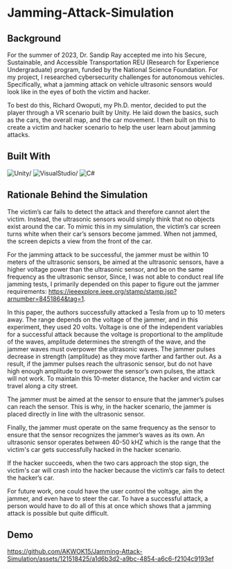 # Jamming-Attack-Simulation
## Background
For the summer of 2023, Dr. Sandip Ray accepted me into his Secure, Sustainable, and Accessible Transportation REU (Research for Experience Undergraduate) program, funded by the National Science Foundation. For my project, I researched cybersecurity challenges for autonomous vehicles. Specifically, what a jamming attack on vehicle ultrasonic sensors would look like in the eyes of both the victim and hacker. 

To best do this, Richard Owoputi, my Ph.D. mentor, decided to put the player through a VR scenario built by Unity. He laid down the basics, such as the cars, the overall map, and the car movement. I then built on this to create a victim and hacker scenario to help the user learn about jamming attacks.

## Built With
![Unity][Unity.com]/
![VisualStudio][VisualStudio.com]/
![C#][C#.com]

[Unity.com]:https://img.shields.io/badge/Unity-100000?style=for-the-badge&logo=unity&logoColor=white
[VisualStudio.com]:https://img.shields.io/badge/Visual_Studio_Code-0078D4?style=for-the-badge&logo=visual%20studio%20code&logoColor=white
[C#.com]:https://img.shields.io/badge/C%23-239120?style=for-the-badge&logo=c-sharp&logoColor=white

## Rationale Behind the Simulation
The victim’s car fails to detect the attack and therefore cannot alert the victim. Instead, the ultrasonic sensors would simply think that no objects exist around the car. To mimic this in my simulation, the victim’s car screen turns white when their car’s sensors become jammed. When not jammed, the screen depicts a view from the front of the car.

For the jamming attack to be successful, the jammer must be within 10 meters of the ultrasonic sensors, be aimed at the ultrasonic sensors, have a higher voltage power than the ultrasonic sensor, and be on the same frequency as the ultrasonic sensor, Since, I was not able to conduct real life jamming tests, I primarily depended on this paper to figure out the jammer requirements: https://ieeexplore.ieee.org/stamp/stamp.jsp?arnumber=8451864&tag=1. 

In this paper, the authors successfully attacked a Tesla from up to 10 meters away. The range depends on the voltage of the jammer, and in this experiment, they used 20 volts. Voltage is one of the independent variables for a successful attack because the voltage is proportional to the amplitude of the waves, amplitude determines the strength of the wave, and the jammer waves must overpower the ultrasonic waves. The jammer pulses decrease in strength (amplitude) as they move farther and farther out. As a result, if the jammer pulses reach the ultrasonic sensor, but do not have high enough amplitude to overpower the sensor’s own pulses, the attack will not work. To maintain this 10-meter distance, the hacker and victim car travel along a city street. 

The jammer must be aimed at the sensor to ensure that the jammer’s pulses can reach the sensor. This is why, in the hacker scenario, the jammer is placed directly in line with the ultrasonic sensor. 

Finally, the jammer must operate on the same frequency as the sensor to ensure that the sensor recognizes the jammer’s waves as its own. An ultrasonic sensor operates between 40-50 kHZ which is the range that the victim's car gets successfully hacked in the hacker scenario.

If the hacker succeeds, when the two cars approach the stop sign, the victim's car will crash into the hacker because the victim’s car fails to detect the hacker’s car. 

For future work, one could have the user control the voltage, aim the jammer, and even have to steer the car. To have a successful attack, a person would have to do all of this at once which shows that a jamming attack is possible but quite difficult.

## Demo
https://github.com/AKWOK15/Jamming-Attack-Simulation/assets/121518425/a1d6b3d2-a9bc-4854-a6c6-f2104c9193ef




